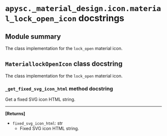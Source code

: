 # `apysc._material_design.icon.material_lock_open_icon` docstrings

## Module summary

The class implementation for the `lock_open` material icon.

## `MateriallockOpenIcon` class docstring

The class implementation for the `lock_open` material icon.

### `_get_fixed_svg_icon_html` method docstring

Get a fixed SVG icon HTML string.<hr>

**[Returns]**

- `fixed_svg_icon_html`: str
  - Fixed SVG icon HTML string.